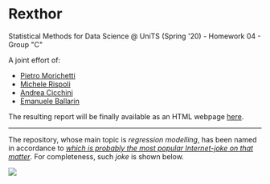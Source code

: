 # Rexthor

Statistical Methods for Data Science @ UniTS (Spring '20) - Homework 04 - Group "C"

A joint effort of:  
- [Pietro Morichetti](https://github.com/wilsonjefferson)  
- [Michele Rispoli](https://github.com/drpOpZ)  
- [Andrea Cicchini](https://github.com/Andrecik)  
- [Emanuele Ballarin](https://github.com/emaballarin)  


The resulting report will be finally available as an HTML webpage [here](https://ballarin.cc/dsscmirror/smds/hw04/04_homework.html).


---
The repository, whose main topic is *regression modelling*, has been named in accordance to [*which is probably the most popular Internet-joke on that matter*](https://xkcd.com/1725/). For completeness, such *joke* is shown below.  

![](https://imgs.xkcd.com/comics/linear_regression.png)
